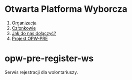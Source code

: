 # Otwarta Platforma Wyborcza
1. [Organizacja](https://github.com/OtwartaPlatformaWyborcza/Organizacja#otwarta-platforma-wyborcza)  
2. [Członkowie](https://github.com/OtwartaPlatformaWyborcza/Organizacja#cz%C5%82onkowie)  
3. [Jak do nas dołączyć?](https://github.com/OtwartaPlatformaWyborcza/Organizacja#jak-do-nas-do%C5%82%C4%85czy%C4%87) 
4. [Projekt OPW-PRE](https://github.com/OtwartaPlatformaWyborcza/Organizacja/blob/master/Projekt-OPW.md)

# opw-pre-register-ws
Serwis rejestracji dla wolontariuszy. 
